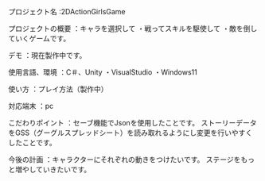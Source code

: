 プロジェクト名
:2DActionGirlsGame


プロジェクトの概要
：キャラを選択して
・戦ってスキルを駆使して
・敵を倒していくゲームです。

デモ
：現在製作中です。

使用言語、環境
：C＃、Unity
・VisualStudio
・Windows11

使い方
：プレイ方法（製作中）

対応端末
：pc

こだわりポイント
：セーブ機能でJsonを使用したことです。
ストーリーデータをGSS（グーグルスプレッドシート）を読み取れるようにし変更を行いやすくしたことです。

今後の計画
：キャラクターにそれぞれの動きをつけたいです。
ステージをもっと増やしていきたいです。

